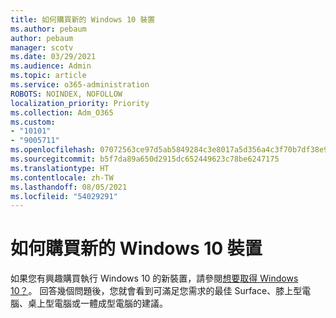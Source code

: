 ```yaml
---
title: 如何購買新的 Windows 10 裝置
ms.author: pebaum
author: pebaum
manager: scotv
ms.date: 03/29/2021
ms.audience: Admin
ms.topic: article
ms.service: o365-administration
ROBOTS: NOINDEX, NOFOLLOW
localization_priority: Priority
ms.collection: Adm_O365
ms.custom:
- "10101"
- "9005711"
ms.openlocfilehash: 07072563ce97d5ab5849284c3e8017a5d356a4c3f70b7df38e94d2e9a33e056e
ms.sourcegitcommit: b5f7da89a650d2915dc652449623c78be6247175
ms.translationtype: HT
ms.contentlocale: zh-TW
ms.lasthandoff: 08/05/2021
ms.locfileid: "54029291"
---
```

# <a name="how-to-buy-a-new-windows-10-device"></a>如何購買新的 Windows 10 裝置

如果您有興趣購買執行 Windows 10 的新裝置，請參閱[想要取得 Windows 10？](https://www.microsoft.com/windows/get-windows-10)。 回答幾個問題後，您就會看到可滿足您需求的最佳 Surface、膝上型電腦、桌上型電腦或一體成型電腦的建議。
